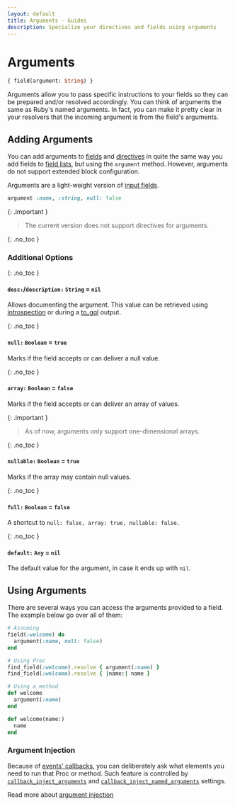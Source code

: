 ```yaml
---
layout: default
title: Arguments - Guides
description: Specialize your directives and fields using arguments
---
```


# Arguments

```graphql
{ field(argument: String) }
```

Arguments allow you to pass specific instructions to your fields so they can be prepared
and/or resolved accordingly. You can think of arguments the same as Ruby's named arguments.
In fact, you can make it pretty clear in your resolvers that the incoming argument
is from the field's arguments.

## Adding Arguments

You can add arguments to [fields](/guides/fields#arguments) and [directives](/guides/directives#arguments)
in quite the same way you add fields to [field lists](/guides/field-lists#adding-fields), but using the `argument` method.
However, arguments do not support extended block configuration.

Arguments are a light-weight version of [input fields](/guides/fields#input-fields).

```ruby
argument :name, :string, null: false
```

{: .important }
> The current version does not support directives for arguments.

{: .no_toc }
### Additional Options

{: .no_toc }
#### `desc:`/`description:` `String` = `nil`

Allows documenting the argument. This value can be retrieved using [introspection](/guides/introspection)
or during a [to_gql](/guides/customizing/controller#describe) output.

{: .no_toc }
#### `null:` `Boolean` = `true`

Marks if the field accepts or can deliver a null value.

{: .no_toc }
#### `array:` `Boolean` = `false`

Marks if the field accepts or can deliver an array of values.

{: .important }
> As of now, arguments only support one-dimensional arrays.

{: .no_toc }
#### `nullable:` `Boolean` = `true`

Marks if the array may contain null values.

{: .no_toc }
#### `full:` `Boolean` = `false`

A shortcut to `null: false, array: true, nullable: false`.

{: .no_toc }
#### `default:` `Any` = `nil`

The default value for the argument, in case it ends up with `nil`.

## Using Arguments

There are several ways you can access the arguments provided to a field. The example
below go over all of them:

```ruby
# Assuming
field(:welcome) do
  argument(:name, null: false)
end

# Using Proc
find_field(:welcome).resolve { argument(:name) }
find_field(:welcome).resolve { |name:| name }

# Using a method
def welcome
  argument(:name)
end

def welcome(name:)
  name
end
```

### Argument Injection

Because of [events' callbacks](/guides/events#callbacks), you can deliberately ask what
elements you need to run that Proc or method. Such feature is controlled by
[`callback_inject_arguments`](/handbook/settings#callback_inject_arguments) and
[`callback_inject_named_arguments`](/handbook/settings#callback_inject_named_arguments) settings.

Read more about [argument injection](/guides/events#argument-injection)
